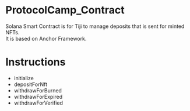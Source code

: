# ProtocolCamp_Contract
Solana Smart Contract is for Tiji to manage deposits that is sent for minted NFTs.  
It is based on Anchor Framework.

# Instructions
 - initialize
 - depositForNft
 - withdrawForBurned
 - withdrawForExpired
 - withdrawForVerified
